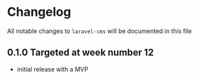 # Changelog

All notable changes to `laravel-cms` will be documented in this file

## 0.1.0 Targeted at week number 12

- initial release with a MVP
